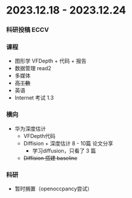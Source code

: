 # 2023.12.18 - 2023.12.24

### 科研投稿 **ECCV**

### 课程

- 图形学 VFDepth + 代码 + 报告
- 数据管理 read2
- 多媒体
- ~~高工数~~
- 英语
- Internet 考试 1.3

### 横向

- 华为深度估计
  - VFDepth代码
  - Diffision + 深度估计 8 - 10篇 论文分享
    - 学习diffusion，只看了 3 篇
  - ~~Diffision 搭建 baseline~~

### 科研

- 暂时搁置（openoccpancy尝试）
